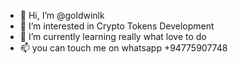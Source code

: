 - 👋 Hi, I’m @goldwinlk
- 👀 I’m interested in Crypto Tokens Development
- 🌱 I’m currently learning really what love to do
- 📫 you can touch me on whatsapp +94775907748

<!---
goldwinlk/goldwinlk is a ✨ special ✨ repository because its `README.md` (this file) appears on your GitHub profile.
You can click the Preview link to take a look at your changes.
--->
